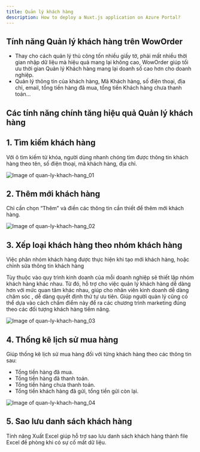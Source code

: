 ```yaml
---
title: Quản lý khách hàng
description: How to deploy a Nuxt.js application on Azure Portal?
---
```


## Tính năng Quản lý khách hàng trên WowOrder
- Thay cho cách quản lý thủ công tốn nhiều giấy tờ, phải mất nhiều thời gian nhập dữ liệu mà hiệu quả mang lại không cao, WowOrder giúp tối ưu thời gian Quản lý Khách hàng mang lại doanh số cao hơn cho doanh nghiệp.
- Quản lý thông tin của khách hàng, Mã Khách hàng, số điện thoại, địa chỉ, email, tổng tiền hàng đã mua, tổng tiền Khách hàng chưa thanh toán...

## Các tính năng chính tăng hiệu quả Quản lý khách hàng
## 1. Tìm kiếm khách hàng
Với ô tìm kiếm từ khóa, người dùng nhanh chóng tìm được thông tin khách hàng theo tên, số điện thoại, mã khách hàng, địa chỉ.

![Image of quan-ly-khach-hang_01](https://woworder.net/img/huong_dan/quan_ly_khach_hang/quanly_kh_01.jpg)

## 2. Thêm mới khách hàng
Chỉ cần chọn “Thêm” và điền các thông tin cần thiết để thêm mới khách hàng.

![Image of quan-ly-khach-hang_02](https://woworder.net/img/huong_dan/quan_ly_khach_hang/quanly_kh_02.jpg)

## 3. Xếp loại khách hàng theo nhóm khách hàng
Việc phân nhóm khách hàng được thực hiện khi tạo mới khách hàng, hoặc chỉnh sửa thông tin khách hàng

Tùy thuộc vào quy trình kinh doanh của mỗi doanh nghiệp sẽ thiết lập nhóm khách hàng khác nhau.
Từ đó, hỗ trợ cho việc quản lý khách hàng dễ dàng hơn với mức quan tâm khác nhau, giúp cho nhân viên kinh doanh dễ dàng chăm sóc , dễ dàng quyết định thứ tự ưu tiên. Giúp người quản lý cũng có thể dựa vào cách chấm điểm này để ra các chương trình marketing đúng theo các đối tượng khách hàng tiềm năng.

![Image of quan-ly-khach-hang_03](https://woworder.net/img/huong_dan/quan_ly_khach_hang/quanly_kh_03.jpg)

## 4. Thống kê lịch sử mua hàng
Giúp thống kê lịch sử mua hàng đối với từng khách hàng theo các thông tin sau:
- Tổng tiền hàng đã mua.
- Tồng tiền hàng đã thanh toán.
- Tổng tiền hàng chưa thanh toán.
- Tổng tiền khách hàng đã gửi, tổng tiền gửi còn lại.

![Image of quan-ly-khach-hang_04](https://woworder.net/img/huong_dan/quan_ly_khach_hang/quanly_kh_04.jpg)

## 5. Sao lưu danh sách khách hàng
Tính năng Xuất Excel giúp hỗ trợ sao lưu danh sách khách hàng thành file Excel đề phòng khi có sự cố mất dữ liệu.


